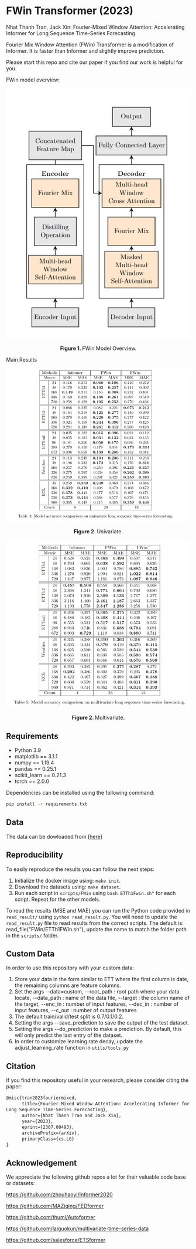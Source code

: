 # FWin Transformer (2023)

Nhat Thanh Tran, Jack Xin: Fourier-Mixed Window Attention: Accelerating Informer for Long Sequence Time-Series Forecasting

Fourier Mix Window Attention (FWin) Transformer is a modification of Informer. It is faster than Informer and slightly improve prediction.

Please start this repo and cite our paper if you find our work is helpful for you.

FWin model overview: 
<p align="center">
  <img src=".\img\FWin.PNG" align=center />
  <br><br>
<b> Figure 1. </b> FWin Model Overview.
</p>


Main Results
<p align="center">
  <img src=".\img\Univarite.PNG" align=center />
  <br><br>
<b> Figure 2. </b> Univariate.
</p>

<p align="center">
  <img src=".\img\Multivariate.PNG" align=center />
  <br><br>
<b> Figure 2. </b> Multivariate.
</p>

## Requirements

- Python 3.9
- matplotlib == 3.1.1
- numpy == 1.19.4
- pandas == 0.25.1
- scikit_learn == 0.21.3
- torch == 2.0.0

Dependencies can be installed using the following command:
```bash
pip install -r requirements.txt
```
## Data

The data can be dowloaded from [[here](https://drive.google.com/drive/folders/1ZOYpTUa82_jCcxIdTmyr0LXQfvaM9vIy)]

## Reproducibility

To easily reproduce the results you can follow the next steps:
1. Initialize the docker image using: `make init`.
2. Download the datasets using: `make dataset`.
3. Run each script in `scripts/FWin` using `bash ETTh1Fwin.sh"` for each script. Repeat for the other models.

To read the results (MSE and MAE) you can run the Python code provided in `read_result/` using `python read_result.py`.
You will need to update the `read_result.py` file to read results from the correct scripts. The default is:
read_file("FWin/ETTh1FWin.sh"), update the name to match the folder path in the `scripts/` folder.

## Custom Data
In order to use this repository with your custom data:

1. Store your data in the form similar to ETT where the first column is date, the remaining columns are feature columns.
2. Set the args --data=custom, 
  --root_path : root path where your data locate, 
  --data_path : name of the data file, 
  --target : the column name of the target,
  --enc_in : number of input features,
  --dec_in : number of input features,
  --c_out : number of output features
3. The default train/valid/test split is 0.7/0.1/0.2.
4. Setting the args --save_prediction to save the output of the test dataset.
5. Setting the args --do_prediction to make a prediction. By default, this will only predict the
last entry of the dataset.
6. In order to customize learning rate decay, update the adjust_learning_rate function in `utils/tools.py`

## Citation

If you find this repository useful in your research, please consider citing the paper:

```
@misc{tran2023fouriermixed,
      title={Fourier-Mixed Window Attention: Accelerating Informer for Long Sequence Time-Series Forecasting}, 
      author={Nhat Thanh Tran and Jack Xin},
      year={2023},
      eprint={2307.00493},
      archivePrefix={arXiv},
      primaryClass={cs.LG}
}
```

## Acknowledgement

We appreciate the following github repos a lot for their valuable code base or datasets:

https://github.com/zhouhaoyi/Informer2020

https://github.com/MAZiqing/FEDformer

https://github.com/thuml/Autoformer

https://github.com/laiguokun/multivariate-time-series-data

https://github.com/salesforce/ETSformer
